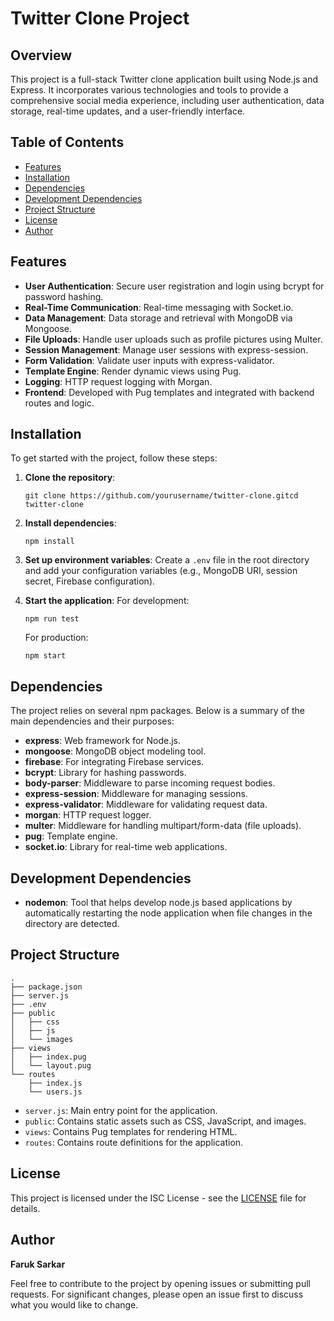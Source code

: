 <div>
    <h1>Twitter Clone Project</h1>
    <h2>Overview</h2>
    <p>
        This project is a full-stack Twitter clone application built using Node.js and Express. It incorporates various technologies and tools to provide a comprehensive social media experience, including user authentication, data storage,
        real-time updates, and a user-friendly interface.
    </p>
    <h2>Table of Contents</h2>
    <ul>
        <li><a href="#Features">Features</a></li>
        <li><a href="#Installation">Installation</a></li>
        <li><a href="#Dependencies">Dependencies</a></li>
        <li><a href="#Development Dependencies">Development Dependencies</a></li>
        <li><a href="#Project-Structure">Project Structure</a></li>
        <li><a href="#License">License</a></li>
        <li><a href="#Author">Author</a></li>
    </ul>
    <h2>Features</h2>
    <ul>
        <li><strong>User Authentication</strong>: Secure user registration and login using bcrypt for password hashing.</li>
        <li><strong>Real-Time Communication</strong>: Real-time messaging with Socket.io.</li>
        <li><strong>Data Management</strong>: Data storage and retrieval with MongoDB via Mongoose.</li>
        <li><strong>File Uploads</strong>: Handle user uploads such as profile pictures using Multer.</li>
        <li><strong>Session Management</strong>: Manage user sessions with express-session.</li>
        <li><strong>Form Validation</strong>: Validate user inputs with express-validator.</li>
        <li><strong>Template Engine</strong>: Render dynamic views using Pug.</li>
        <li><strong>Logging</strong>: HTTP request logging with Morgan.</li>
        <li><strong>Frontend</strong>: Developed with Pug templates and integrated with backend routes and logic.</li>
    </ul>
    <h2>Installation</h2>
    <p>To get started with the project, follow these steps:</p>
    <ol>
        <li>
            <p><strong>Clone the repository</strong>:</p>
            <pre><code >git <span>clone</span> https://github.com/yourusername/twitter-clone.git<span>cd</span> twitter-clone</code></pre>
        </li>
        <li>
            <p><strong>Install dependencies</strong>:</p>
            <pre><code>npm install</code></pre>
        </li>
        <li>
            <p><strong>Set up environment variables</strong>: Create a <code>.env</code> file in the root directory and add your configuration variables (e.g., MongoDB URI, session secret, Firebase configuration).</p>
        </li>
        <li>
            <p><strong>Start the application</strong>: For development:</p>
            <pre><code>npm run <span>test</span></code></pre>
            <p>For production:</p>
            <pre><code>npm start</code></pre>
        </li>
    </ol>
    <h2>Dependencies</h2>
    <p>The project relies on several npm packages. Below is a summary of the main dependencies and their purposes:</p>
    <ul>
        <li><strong>express</strong>: Web framework for Node.js.</li>
        <li><strong>mongoose</strong>: MongoDB object modeling tool.</li>
        <li><strong>firebase</strong>: For integrating Firebase services.</li>
        <li><strong>bcrypt</strong>: Library for hashing passwords.</li>
        <li><strong>body-parser</strong>: Middleware to parse incoming request bodies.</li>
        <li><strong>express-session</strong>: Middleware for managing sessions.</li>
        <li><strong>express-validator</strong>: Middleware for validating request data.</li>
        <li><strong>morgan</strong>: HTTP request logger.</li>
        <li><strong>multer</strong>: Middleware for handling multipart/form-data (file uploads).</li>
        <li><strong>pug</strong>: Template engine.</li>
        <li><strong>socket.io</strong>: Library for real-time web applications.</li>
    </ul>
    <h2>Development Dependencies</h2>
    <ul>
        <li><strong>nodemon</strong>: Tool that helps develop node.js based applications by automatically restarting the node application when file changes in the directory are detected.</li>
    </ul>
    <h2>Project Structure</h2>
    <pre><code>.
├── <span>package</span>.json
├── server.js
├── .env
├── <span>public</span>
│   ├── css
│   ├── js
│   └── images
├── views
│   ├── index.pug
│   └── layout.pug
└── routes
    ├── index.js
    └── users.js
</code></pre>
    <ul>
        <li><code>server.js</code>: Main entry point for the application.</li>
        <li><code>public</code>: Contains static assets such as CSS, JavaScript, and images.</li>
        <li><code>views</code>: Contains Pug templates for rendering HTML.</li>
        <li><code>routes</code>: Contains route definitions for the application.</li>
    </ul>
    <h2>License</h2>
    <p>This project is licensed under the ISC License - see the <a rel="noreferrer" href="LICENSE">LICENSE</a> file for details.</p>
    <h2>Author</h2>
    <p><strong>Faruk Sarkar</strong></p>
    <p>Feel free to contribute to the project by opening issues or submitting pull requests. For significant changes, please open an issue first to discuss what you would like to change.</p>
</div>
